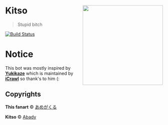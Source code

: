 # Kitso <img src="https://i.imgur.com/4VL1lQr.jpg" align="right" width="256">
> Stupid bitch

[![Build Status](https://dev.azure.com/yuki-base/Kitso/_apis/build/status/Kitso-CI?branchName=master)](https://dev.azure.com/yuki-base/Kitso/_build/latest?definitionId=1&branchName=master)

# Notice
 This bot was mostly inspired by [**Yukikaze**](https://github.com/Naval-Base/yukikaze) which is maintained by [**iCrawl**](https://github.com/iCrawl) so thank's to him (:

## Copyrights

**This fanart** © [あめがくる](https://www.pixiv.net/member.php?id=14632589) 

**Kitso** © [Abady](https://github.com/Abady321x123)
